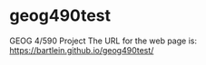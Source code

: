 # geog490test
GEOG 4/590 Project 
The URL for the web page is: https://bartlein.github.io/geog490test/